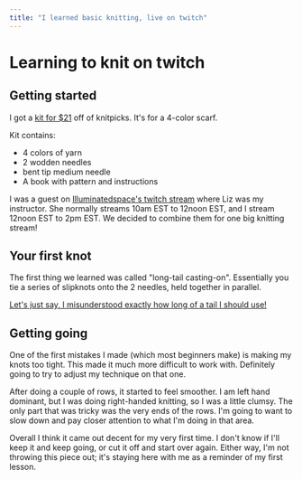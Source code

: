 ```yaml
---
title: "I learned basic knitting, live on twitch"
---
```


# Learning to knit on twitch

## Getting started

I got a [kit for \$21](https://www.knitpicks.com/learn-to-knit-club-the-scarf-kit-blue/p/44457) off of knitpicks. It's for a 4-color scarf.

Kit contains:

- 4 colors of yarn
- 2 wodden needles
- bent tip medium needle
- A book with pattern and instructions

I was a guest on [Illuminatedspace's twitch stream](https://www.twitch.tv/illuminatedspace) where Liz was my instructor. She normally streams 10am EST to 12noon EST, and I stream 12noon EST to 2pm EST. We decided to combine them for one big knitting stream!

## Your first knot

The first thing we learned was called "long-tail casting-on". Essentially you tie a series of slipknots onto the 2 needles, held together in parallel.

[Let's just say, I misunderstood exactly how long of a tail I should use!](https://www.twitch.tv/illuminatedspace/clip/JazzyPuzzledPuffinMoreCowbell)

## Getting going

One of the first mistakes I made (which most beginners make) is making my knots too tight. This made it much more difficult to work with. Definitely going to try to adjust my technique on that one.

After doing a couple of rows, it started to feel smoother. I am left hand dominant, but I was doing right-handed knitting, so I was a little clumsy. The only part that was tricky was the very ends of the rows. I'm going to want to slow down and pay closer attention to what I'm doing in that area.

Overall I think it came out decent for my very first time. I don't know if I'll keep it and keep going, or cut it off and start over again. Either way, I'm not throwing this piece out; it's staying here with me as a reminder of my first lesson.

